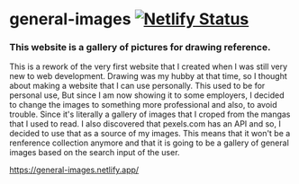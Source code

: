 # general-images [![Netlify Status](https://api.netlify.com/api/v1/badges/7d111954-956f-4b89-bb0b-747f2e129b66/deploy-status)](https://app.netlify.com/sites/general-images/deploys)

### This website is a gallery of pictures for drawing reference.

This is a rework of the very first website that I created when I was still very new to web development.
Drawing was my hubby at that time, so I thought about making a website that I can use personally. This used to be for personal use, But since I am now showing it to some employers, I decided to change the images to something more professional and also, to avoid trouble. Since it's literally a gallery of images that I croped from the mangas that I used to read. I also discovered that pexels.com has an API and so, I decided to use that as a source of my images. This means that it won't be a renference collection anymore and that it is going to be a gallery of general images based on the search input of the user.




https://general-images.netlify.app/



